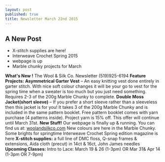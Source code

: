 ```yaml
---
layout: post
published: true
title: Newsletter March 22nd 2015
---
```


## A New Post

- X-stitch supplies are here!
- Interweave Crochet Spring 2015
- webpage is up
- Marble chunky projects for March

**What's New !**
The Wool & Silk Co. Newsletter (519)925-6194
**Feature Projects:**
**Asymmetrical Garter Vest** – An easy knitting vest done entirely in garter stitch. With nice soft colour changes it will be your go to vest for the spring time when a sweater is too much but you just need something. Requires 2-3 of the 200g Marble Chunky to complete. 
**Double Moss Jacket(short sleeve)** – If you prefer a short sleeve rather than a sleeveless then this jacket is for you! It takes 3 of the 200g Marble Chunky
and is included in the same pattern booklet.
Free pattern booklet comes with yarn purchase (4 patterns inside). Project yarn is 15% off. This offer will continue until March 31st.
**New Stuff!**
Our webpage is finally up & running. You can find us at:
[woolandsilkco.com](http://www.woolandsilkco.com)
New colours are here in the Marble Chunky. Some brights for springtime
Interweave Crochet Spring edition magazine is here
**X-stitch supplies:** a full line of DMC floss, Q-snap frames & extensions, Aida cloth 
(precut) in 14ct & 16ct, John James needles
**Upcoming Classes:** 
Intro to Lace: March 19 & 26 (1-3pm) OR Mar 31& Apr 14 (1-3pm OR 7-9pm)